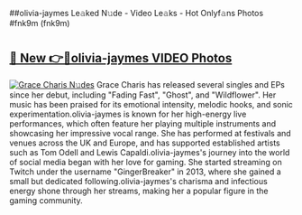 ##olivia-jaymes Le𝚊ked N𝚞de - Video Le𝚊ks - Hot Onlyf𝚊ns Photos #fnk9m (fnk9m)

# <h2><a href="https://mediaupload.pro?title=olivia-jaymes&ref=9FEB">🔗 New 👉🔴olivia-jaymes VIDEO Photos</a></h2>

[![Grace Charis N𝚞des](https://i.imgur.com/rIISA9y.gif)](https://mediaupload.pro?title=olivia-jaymes&ref=9FEB)
Grace Charis has released several singles and EPs since her debut, including "Fading Fast", "Ghost", and "Wildflower". Her music has been praised for its emotional intensity, melodic hooks, and sonic experimentation.olivia-jaymes is known for her high-energy live performances, which often feature her playing multiple instruments and showcasing her impressive vocal range. She has performed at festivals and venues across the UK and Europe, and has supported established artists such as Tom Odell and Lewis Capaldi.olivia-jaymes's journey into the world of social media began with her love for gaming. She started streaming on Twitch under the username "GingerBreaker" in 2013, where she gained a small but dedicated following.olivia-jaymes's charisma and infectious energy shone through her streams, making her a popular figure in the gaming community.